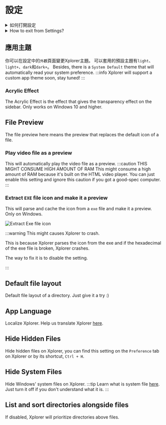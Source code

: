 # 設定

<details>
<summary>
如何打開設定
</summary>
您可以點選Xplorer左下角的`設定`按鈕打開Xplorer設定

![Settings](/img/docs/settings.png)

</details> <details>
<summary>
How to exit from Settings?
</summary>
You can exit from Settings on Xplorer by clicking the Arrow Up button on the upside left of Xplorer.

![Settings](/img/docs/exit-settings.png)

</details>

## 應用主題

你可以在設定中的`外觀`頁面變更Xplorer主題。 可以套用的預設主題有`light`、`light+`、`dark`和`dark+`。 Besides, there is a `System Default` theme that will automatically read your system preference. :::info Xplorer will support a custom app theme soon, stay tuned! :::

### Acrylic Effect

The Acrylic Effect is the effect that gives the transparency effect on the sidebar. Only works on Windows 10 and higher.

## File Preview

The file preview here means the preview that replaces the default icon of a file.

### Play video file as a preview

This will automatically play the video file as a preview. :::caution THIS MIGHT CONSUME HIGH AMOUNT OF RAM This might consume a high amount of RAM because it's built on the HTML video player. You can just enable this setting and ignore this caution if you got a good-spec computer. :::

### Extract `EXE` file icon and make it a preview

This will parse and cache the icon from a `exe` file and make it a preview. Only on Windows.

![Extract Exe file icon](/img/docs/extract-exe-icon.png)

:::warning This might causes Xplorer to crash.

This is because Xplorer parses the icon from the exe and if the hexadecimal of the exe file is broken, Xplorer crashes.

The way to fix it is to disable the setting.

:::

## Default file layout

Default file layout of a directory. Just give it a try :)

## App Language

Localize Xplorer. Help us translate Xplorer [here](https://github.com/kimlimjustin/xplorer/discussions/30).

## Hide Hidden Files

Hide hidden files on Xplorer, you can find this setting on the `Preference` tab on Xplorer or by its shortcut, `Ctrl + H`.

## Hide System Files

Hide Windows' system files on Xplorer. :::tip Learn what is system file [here](https://en.wikipedia.org/wiki/System_file). Just turn it off if you don't understand what it is. :::

## List and sort directories alongside files

If disabled, Xplorer will prioritize directories above files.
